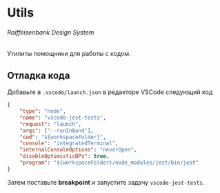# Utils

###### Raiffeisenbank Design System

Утилиты помощники для работы с кодом.

## Отладка кода

Добавьте в `.vscode/launch.json` в редакторе VSCode следующий код

```json
{
    "type": "node",
    "name": "vscode-jest-tests",
    "request": "launch",
    "args": ["--runInBand"],
    "cwd": "${workspaceFolder}",
    "console": "integratedTerminal",
    "internalConsoleOptions": "neverOpen",
    "disableOptimisticBPs": true,
    "program": "${workspaceFolder}/node_modules/jest/bin/jest"
}
```

Затем поставьте **breakpoint** и запустите задачу `vscode-jest-tests`.
